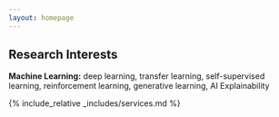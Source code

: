 ```yaml
---
layout: homepage
---
```


## Research Interests  

**Machine Learning:** deep learning, transfer learning, self-supervised learning, reinforcement learning, generative learning, AI Explainability 
<!-- - **Computer Vision:** Object/Face recognition/Detection from images and videos  -->
<!-- - Data Analysis, Time series Analysis, Sensitivity Analysis  -->

<!-- ## News --> 

<!-- ## - **[Feb. 2020]** Our paper about incremental learning is accepted to CVPR 2020.
- **[Feb. 2020]** We will host the ACM Multimedia Asia 2020 conference in Singapore!
- **[Sept. 2019]** Our paper about few-shot learning is accepted to NeurIPS 2019.
- **[Mar. 2019]** Our paper about few-shot learning is accepted to CVPR 2019.
 --> 

<!-- {% include_relative _includes/publications.md %} --> 

{% include_relative _includes/services.md %} 

<!--{% include_relative _includes/test.md %} -->  
